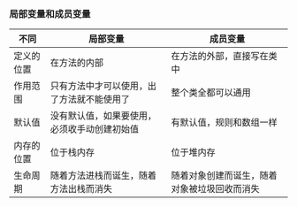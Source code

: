 ### 局部变量和成员变量
| 不同       | 局部变量                                     | 成员变量                                     |
| ---------- | -------------------------------------------- | -------------------------------------------- |
| 定义的位置 | 在方法的内部                                 | 在方法的外部，直接写在类中                   |
| 作用范围   | 只有方法中才可以使用，出了方法就不能使用了   | 整个类全都可以通用                           |
| 默认值     | 没有默认值，如果要使用，必须收手动创建初始值 | 有默认值，规则和数组一样                     |
| 内存的位置 | 位于栈内存                                   | 位于堆内存                                   |
| 生命周期   | 随着方法进栈而诞生，随着方法出栈而消失       | 随着对象创建而诞生，随着对象被垃圾回收而消失 |
